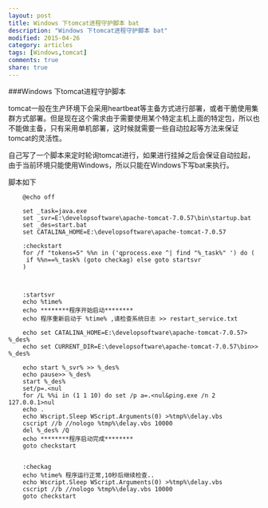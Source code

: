 ```yaml
---
layout: post
title: Windows 下tomcat进程守护脚本 bat
description: "Windows 下tomcat进程守护脚本 bat"
modified: 2015-04-26
category: articles
tags: [Windows,tomcat]
comments: true
share: true
---
```



###Windows 下tomcat进程守护脚本

tomcat一般在生产环境下会采用heartbeat等主备方式进行部署，或者干脆使用集群方式部署。但是现在这个需求由于需要使用某个特定主机上面的特定包，所以也不能做主备，只有采用单机部署，这时候就需要一些自动拉起等方法来保证tomcat的灵活性。

自己写了一个脚本来定时轮询tomcat进行，如果进行挂掉之后会保证自动拉起，由于当前环境只能使用Windows，所以只能在Windows下写bat来执行。

脚本如下

		@echo off	

		set _task=java.exe
		set _svr=E:\developsoftware\apache-tomcat-7.0.57\bin\startup.bat
		set _des=start.bat
		set CATALINA_HOME=E:\developsoftware\apache-tomcat-7.0.57		

		:checkstart
		for /f "tokens=5" %%n in ('qprocess.exe ^| find "%_task%" ') do (
		 if %%n==%_task% (goto checkag) else goto startsvr
		)	
		
			

		:startsvr
		echo %time% 
		echo ********程序开始启动********
		echo 程序重新启动于 %time% ,请检查系统日志 >> restart_service.txt		

		echo set CATALINA_HOME=E:\developsoftware\apache-tomcat-7.0.57> %_des%
		echo set CURRENT_DIR=E:\developsoftware\apache-tomcat-7.0.57\bin>> %_des%		

		echo start %_svr% >> %_des%
		echo pause>> %_des%
		start %_des%
		set/p=.<nul
		for /L %%i in (1 1 10) do set /p a=.<nul&ping.exe /n 2 127.0.0.1>nul
		echo .
		echo Wscript.Sleep WScript.Arguments(0) >%tmp%\delay.vbs 
		cscript //b //nologo %tmp%\delay.vbs 10000 
		del %_des% /Q
		echo ********程序启动完成********
		goto checkstart	
			

		:checkag
		echo %time% 程序运行正常,10秒后继续检查.. 
		echo Wscript.Sleep WScript.Arguments(0) >%tmp%\delay.vbs 
		cscript //b //nologo %tmp%\delay.vbs 10000 
		goto checkstart

	
